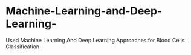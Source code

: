 # Machine-Learning-and-Deep-Learning-
Used Machine Learning And Deep Learning Approaches for Blood Cells Classification.
